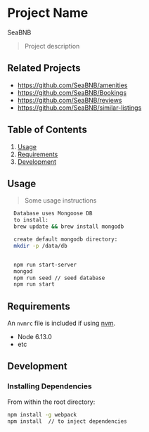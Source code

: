 # Project Name
  SeaBNB
> Project description

## Related Projects

  - https://github.com/SeaBNB/amenities
  - https://github.com/SeaBNB/Bookings
  - https://github.com/SeaBNB/reviews
  - https://github.com/SeaBNB/similar-listings

## Table of Contents

1. [Usage](#Usage)
1. [Requirements](#requirements)
1. [Development](#development)

## Usage

> Some usage instructions
```sh
  Database uses Mongoose DB
  to install:
  brew update && brew install mongodb

  create default mongodb directory:
  mkdir -p /data/db


  npm run start-server
  mongod
  npm run seed // seed database
  npm run start
```

## Requirements

An `nvmrc` file is included if using [nvm](https://github.com/creationix/nvm).

- Node 6.13.0
- etc

## Development

### Installing Dependencies

From within the root directory:

```sh
npm install -g webpack
npm install  // to inject dependencies

```

